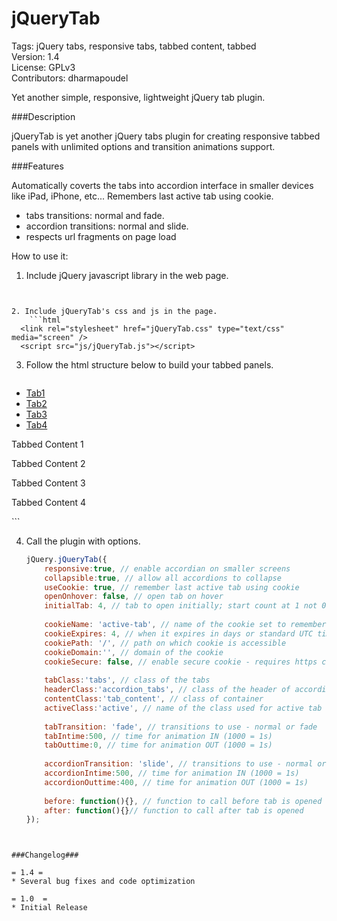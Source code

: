 jQueryTab
=========

Tags: jQuery tabs, responsive tabs, tabbed content, tabbed  
Version: 1.4  
License: GPLv3  
Contributors: dharmapoudel 

Yet another simple, responsive, lightweight jQuery tab plugin.

###Description

jQueryTab is yet another jQuery tabs plugin for creating responsive tabbed panels with unlimited options and transition animations support. 

###Features

Automatically coverts the tabs into accordion interface in smaller devices like iPad, iPhone, etc...
Remembers last active tab using cookie.
* tabs transitions: normal and fade.
* accordion transitions: normal and slide.
* respects url fragments on page load



How to use it:

1. Include jQuery javascript library in the web page. 
	```html
  <script src="http://ajax.googleapis.com/ajax/libs/jquery/1.10.2/jquery.min.js"></script>
```

2. Include jQueryTab's css and js in the page. 
	```html
  <link rel="stylesheet" href="jQueryTab.css" type="text/css" media="screen" />
  <script src="js/jQueryTab.js"></script>
```

3. Follow the html structure below to build your tabbed panels. 
	```html
<section class="jquerytab_wrapper">
		<ul class="tabs">
			<li><a href="#tab1">Tab1</a></li>
			<li><a href="#tab2">Tab2</a></li>
			<li><a href="#tab3">Tab3</a></li>
			<li><a href="#tab4">Tab4</a></li>
		</ul>
		<article class="tab_content" id="tab1">
			<p> Tabbed Content 1</p>
		</article>
		<article class="tab_content" id="tab2">
			<p> Tabbed Content 2</p>
		</article>
		<article class="tab_content" id="tab3">
			<p> Tabbed Content 3</p>
		</article>
		<article class="tab_content" id="tab4">
			<p> Tabbed Content 4</p>
		</article>
</section>
```
	
4. Call the plugin with options.
	```javascript
	jQuery.jQueryTab({
		responsive:true, // enable accordian on smaller screens
		collapsible:true, // allow all accordions to collapse 
		useCookie: true, // remember last active tab using cookie
		openOnhover: false, // open tab on hover
		initialTab: 4, // tab to open initially; start count at 1 not 0
		 
		cookieName: 'active-tab', // name of the cookie set to remember last active tab
		cookieExpires: 4, // when it expires in days or standard UTC time
		cookiePath: '/', // path on which cookie is accessible
		cookieDomain:'', // domain of the cookie
		cookieSecure: false, // enable secure cookie - requires https connection to transfer
		 
		tabClass:'tabs', // class of the tabs
		headerClass:'accordion_tabs', // class of the header of accordion on smaller screens
		contentClass:'tab_content', // class of container
		activeClass:'active', // name of the class used for active tab
		 
		tabTransition: 'fade', // transitions to use - normal or fade
		tabIntime:500, // time for animation IN (1000 = 1s)
		tabOuttime:0, // time for animation OUT (1000 = 1s)
		 
		accordionTransition: 'slide', // transitions to use - normal or slide
		accordionIntime:500, // time for animation IN (1000 = 1s)
		accordionOuttime:400, // time for animation OUT (1000 = 1s)
		 
		before: function(){}, // function to call before tab is opened
		after: function(){}// function to call after tab is opened
	});
```
	

###Changelog###

= 1.4 =
* Several bug fixes and code optimization

= 1.0  =
* Initial Release